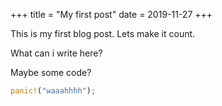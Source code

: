 +++
title = "My first post"
date = 2019-11-27
+++

This is my first blog post. 
Lets make it count.

<!-- more -->

What can i write here?

Maybe some code?

```rust
panic!("waaahhhh");
```
